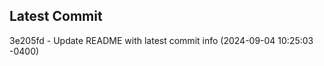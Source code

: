 
## Latest Commit
3e205fd - Update README with latest commit info (2024-09-04 10:25:03 -0400) <Yunxi-Zhou>

